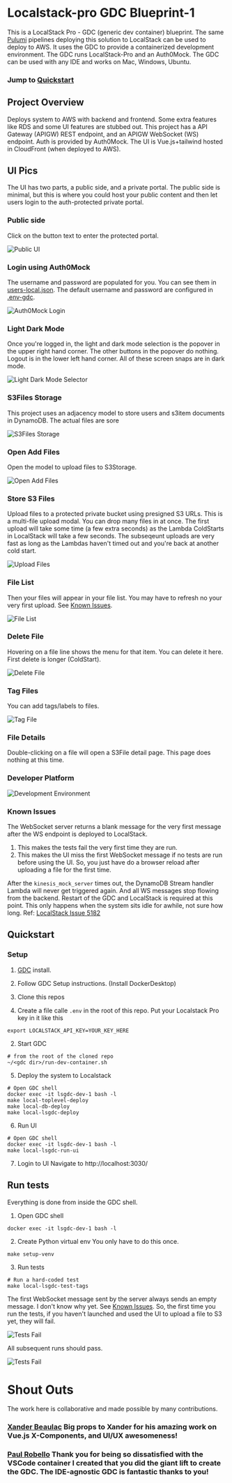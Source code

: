 # Localstack-pro GDC Blueprint-1
This is a LocalStack Pro - GDC (generic dev container) blueprint. 
The same [Pulumi](https://www.pulumi.com/registry/packages/aws/) pipelines deploying this solution to LocalStack can be used to deploy to AWS.
It uses the GDC to provide a containerized development environment. The GDC runs LocalStack-Pro and an Auth0Mock. 
The GDC can be used with any IDE and works on Mac, Windows, Ubuntu.

### Jump to [Quickstart](#quickstart)

## Project Overview
Deploys system to AWS with backend and frontend. Some extra features like RDS and some UI features are stubbed
out. 
This project has a API Gateway (APIGW) REST endpoint, and an APIGW WebSocket (WS) endpoint. Auth is provided by Auth0Mock.
The UI is Vue.js+tailwind hosted in CloudFront (when deployed to AWS).

## UI Pics
The UI has two parts, a public side, and a private portal. The public side is minimal, but this is where you could host your
public content and then let users login to the auth-protected private portal.
### Public side
Click on the button text to enter the protected portal. 

![Public UI](./docs/img/public-ui.png "Public UI")

### Login using Auth0Mock
The username and password are populated for you. You can see them in [users-local.json](./users-local.json). The default
username and password are configured in [.env-gdc](./.env-gdc).

![Auth0Mock Login](./docs/img/auth0-login.png "Auth0Mock Login")

### Light Dark Mode
Once you're logged in, the light and dark mode selection is the popover in the upper right hand corner. The other buttons in the popover do nothing.
Logout is in the lower left hand corner. All of these screen snaps are in dark mode.

![Light Dark Mode Selector](./docs/img/dark-mode.png "Light Dark Mode Selector")

### S3Files Storage
This project uses an adjacency model to store users and s3item documents in DynamoDB. The actual files are sore

![S3Files Storage](./docs/img/portal-s3files.png "S3Files Storage")

### Open Add Files
Open the model to upload files to S3Storage.

![Open Add Files](./docs/img/create-add-files.png "Open Add Files")

### Store S3 Files
Upload files to a protected private bucket using presigned S3 URLs. This is a multi-file upload modal. You can drop many files
in at once. The first upload will take some time (a few extra seconds) as the Lambda ColdStarts in LocalStack will take a few seconds. 
The subseqeunt uploads are very fast as long as the Lambdas haven't timed out and you're back at another cold start.

![Upload Files](./docs/img/upload-files.png "Upload Files")

### File List
Then your files will appear in your file list. You may have to refresh no your very first upload. See [Known Issues](#known-issues).

![File List](./docs/img/file-list.png "File List")

### Delete File
Hovering on a file line shows the menu for that item. You can delete it here. First delete is longer (ColdStart).

![Delete File](./docs/img/delete-file.png "Delete File")

### Tag Files
You can add tags/labels to files.

![Tag File](./docs/img/tag-file.png "Tag File")

### File Details
Double-clicking on a file will open a S3File detail page. This page does nothing at this time.


### Developer Platform
![Development Environment](./docs/img/GenericDevContainer.png "Development Environment")

### Known Issues
The WebSocket server returns a blank message for the very first message after the WS endpoint is deployed to LocalStack.
1. This makes the tests fail the very first time they are run.
2. This makes the UI miss the first WebSocket message if no tests are run before using the UI. So, you just have do a browser reload after uploading a file for the first time.

After the `kinesis_mock_server` times out, the DynamoDB Stream handler Lambda will never get triggered again. And all WS messages stop flowing from the backend. Restart of the GDC and LocalStack is required at this point.
This only happens when the system sits idle for awhile, not sure how long. Ref: [LocalStack Issue 5182](https://github.com/localstack/localstack/issues/5182)

## Quickstart

### Setup

1. [GDC](https://gitlab.com/probello/generic-dev-container) install. 
2. Follow GDC Setup instructions. (Install DockerDesktop)
3. Clone this repos


1. Create a file calle `.env` in the root of this repo. Put your Localstack Pro key in it like this

```shell
export LOCALSTACK_API_KEY=YOUR_KEY_HERE
```

2. Start GDC

```shell
# from the root of the cloned repo
~/<gdc dir>/run-dev-container.sh
```

5. Deploy the system to Localstack

```shell
# Open GDC shell
docker exec -it lsgdc-dev-1 bash -l
make local-toplevel-deploy
make local-db-deploy
make local-lsgdc-deploy
```

6. Run UI

```shell
# Open GDC shell
docker exec -it lsgdc-dev-1 bash -l
make local-lsgdc-run-ui
```

7. Login to UI
   Navigate to http://localhost:3030/

## Run tests

Everything is done from inside the GDC shell.

1. Open GDC shell

```shell
docker exec -it lsgdc-dev-1 bash -l
```

2. Create Python virtual env
   You only have to do this once.

```shell
make setup-venv
```

3. Run tests

```shell
# Run a hard-coded test 
make local-lsgdc-test-tags
```
The first WebSocket message sent by the server always sends an empty message. I don't know why yet. See [Known Issues](#known-issues).
So, the first time you run the tests, if you haven't launched and used the UI to upload a file to S3 yet, they will fail.

![Tests Fail](./docs/img/tests-fail.png "Tests Fail")

All subsequent runs should pass.

![Tests Fail](./docs/img/tests-pass.png "Tests Fail")

# Shout Outs
The work here is collaborative and made possible by many contributions.
### [Xander Beaulac](https://gitlab.com/xbeaulac) Big props to Xander for his amazing work on Vue.js X-Components, and UI/UX awesomeness!
### [Paul Robello](https://gitlab.com/probello) Thank you for being so dissatisfied with the VSCode container I created that you did the giant lift to create the GDC. The IDE-agnostic GDC is fantastic thanks to you!